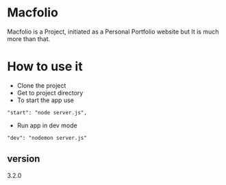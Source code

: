 # Macfolio
Macfolio is a Project, initiated as a Personal Portfolio website but It is much more than that.

# How to use it
* Clone the project 
* Get to project directory
* To start the app use
```
"start": "node server.js",
```
* Run app in dev mode
```
"dev": "nodemon server.js"
```

## version 
3.2.0
